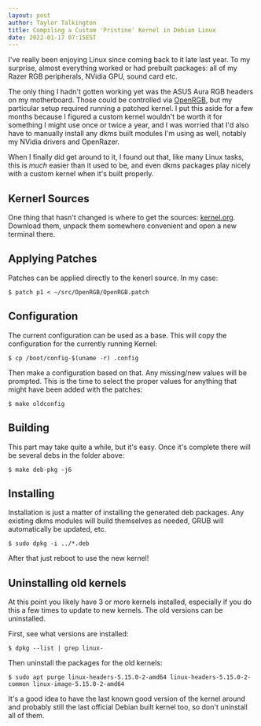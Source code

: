 ```yaml
---
layout: post
author: Taylor Talkington
title: Compiling a Custom 'Pristine' Kernel in Debian Linux
date: 2022-01-17 07:15EST
---
```


I've really been enjoying Linux since coming back to it late last year. To my surprise, almost everything worked or had prebuilt packages: all of my Razer RGB peripherals, NVidia GPU, sound card etc.

The only thing I hadn't gotten working yet was the ASUS Aura RGB headers on my motherboard. Those could be controlled via [OpenRGB](https://openrgb.org), but my particular setup required running a patched kernel. I put this aside for a few months because I figured a custom kernel wouldn't be worth it for something I might use once or twice a year, and I was worried that I'd also have to manually install any dkms built modules I'm using as well, notably my NVidia drivers and OpenRazer.

When I finally did get around to it, I found out that, like many Linux tasks, this is *much* easier than it used to be, and even dkms packages play nicely with a custom kernel when it's built properly.

## Kernerl Sources

One thing that hasn't changed is where to get the sources: [kernel.org](https://kernel.org). Download them, unpack them somewhere convenient and open a new terminal there.

## Applying Patches

Patches can be applied directly to the kenerl source. In my case:
```terminal
$ patch p1 < ~/src/OpenRGB/OpenRGB.patch
```

## Configuration

The current configuration can be used as a base. This will copy the configuration for the currently running Kernel:

``` terminal
$ cp /boot/config-$(uname -r) .config
```

Then make a configuration based on that. Any missing/new values will be prompted. This is the time to select the proper values for anything that might have been added with the patches:
```terminal
$ make oldconfig
```

## Building

This part may take quite a while, but it's easy. Once it's complete there will be several debs in the folder above:
```terminal
$ make deb-pkg -j6
```

## Installing

Installation is just a matter of installing the generated deb packages. Any existing dkms modules will build themselves as needed, GRUB will automatically be updated, etc.
```terminal
$ sudo dpkg -i ../*.deb
```

After that just reboot to use the new kernel!

## Uninstalling old kernels

At this point you likely have 3 or more kernels installed, especially if you do this a few times to update to new kernels. The old versions can be uninstalled.

First, see what versions are installed:
```terminal
$ dpkg --list | grep linux-
```

Then uninstall the packages for the old kernels:
```
$ sudo apt purge linux-headers-5.15.0-2-amd64 linux-headers-5.15.0-2-common linux-image-5.15.0-2-amd64
```

It's a good idea to have the last known good version of the kernel around and probably still the last official Debian built kernel too, so don't uninstall all of them.